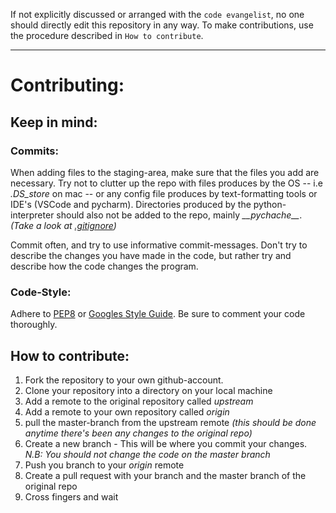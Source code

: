 If not explicitly discussed or arranged with the `code evangelist`, no one should directly edit this repository in any way. To make contributions, use the procedure described in `How to contribute`.

___

# Contributing:

## Keep in mind:

### Commits:

When adding files to the staging-area, make sure that the files you add are necessary. Try not to clutter up the repo with files produces by the OS -- i.e _.DS_store_ on mac -- or any config file produces by text-formatting tools or IDE's (VSCode and pycharm). Directories produced by the python-interpreter should also not be added to the repo, mainly  _\_\_pychache\_\__. _(Take a look at [.gitignore](https://git-scm.com/docs/gitignore))_

Commit often, and try to use informative commit-messages. Don't try to describe the changes you have made in the code, but rather try and describe how the code changes the program.

### Code-Style:
Adhere to [PEP8](https://www.python.org/dev/peps/pep-0008/) or [Googles Style Guide](https://github.com/google/styleguide/blob/gh-pages/pyguide.md). Be sure to comment your code thoroughly.

## How to contribute:

1. Fork the repository to your own github-account. 
2. Clone your repository into a directory on your local machine
3. Add a remote to the original repository called _upstream_
4. Add a remote to your own repository called _origin_
5. pull the master-branch from the upstream remote _(this should be done anytime there's been any changes to the original repo)_
5. Create a new branch - This will be where you commit your changes. _N.B: You should not change the code on the master branch_
6. Push you branch to your _origin_ remote
7. Create a pull request with your branch and the master branch of the original repo
8. Cross fingers and wait
